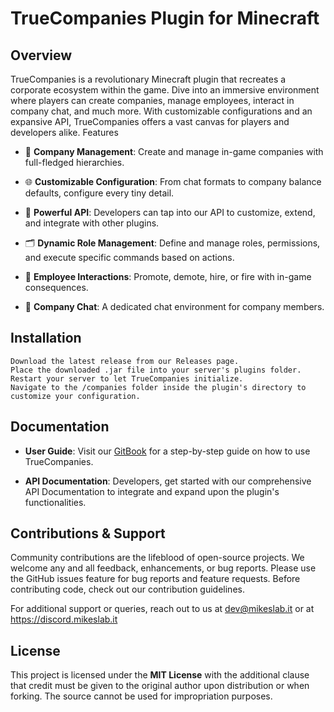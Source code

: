 # TrueCompanies Plugin for Minecraft
## Overview

TrueCompanies is a revolutionary Minecraft plugin that recreates a corporate ecosystem within the game. Dive into an immersive environment where players can create companies, manage employees, interact in company chat, and much more. With customizable configurations and an expansive API, TrueCompanies offers a vast canvas for players and developers alike.
Features

  -  🏢 **Company Management**: Create and manage in-game companies with full-fledged hierarchies.

  -  🌐 **Customizable Configuration**: From chat formats to company balance defaults, configure every tiny detail.

  - 🔧 **Powerful API**: Developers can tap into our API to customize, extend, and integrate with other plugins.

  - 🗂 **Dynamic Role Management**: Define and manage roles, permissions, and execute specific commands based on actions.

  - 💼 **Employee Interactions**: Promote, demote, hire, or fire with in-game consequences.

  - 📢 **Company Chat**: A dedicated chat environment for company members.

## Installation

    Download the latest release from our Releases page.
    Place the downloaded .jar file into your server's plugins folder.
    Restart your server to let TrueCompanies initialize.
    Navigate to the /companies folder inside the plugin's directory to customize your configuration.

## Documentation

- **User Guide**: Visit our [GitBook](https://truecompanies.mikeslab.it) for a step-by-step guide on how to use TrueCompanies.

- **API Documentation**: Developers, get started with our comprehensive API Documentation to integrate and expand upon the plugin's functionalities.

## Contributions & Support

Community contributions are the lifeblood of open-source projects. We welcome any and all feedback, enhancements, or bug reports. Please use the GitHub issues feature for bug reports and feature requests. Before contributing code, check out our contribution guidelines.

For additional support or queries, reach out to us at dev@mikeslab.it or at https://discord.mikeslab.it

## License

This project is licensed under the **MIT License** with the additional clause that credit must be given to the original author upon distribution or when forking. The source cannot be used for impropriation purposes.
